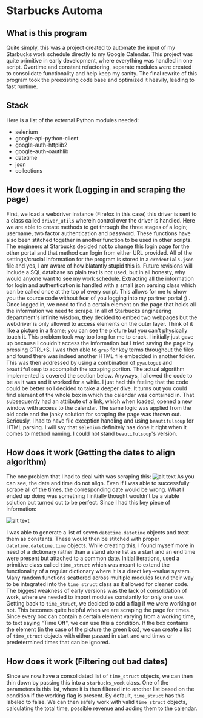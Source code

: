 # Starbucks Automa

## What is this program

Quite simply, this was a project created to automate the input of my Starbucks work schedule directly to my Google Calendar.
This project was quite primitive in early development, where everything was handled in one script.
Overtime and constant refactoring, separate modules were created to consolidate functionality and help keep my sanity.
The final rewrite of this program took the preexisting code base and optimized it heavily, leading to fast runtime.

## Stack

Here is a list of the external Python modules needed:

- selenium
- google-api-python-client 
- google-auth-httplib2 
- google-auth-oauthlib
- datetime
- json
- collections 

## How does it work (Logging in and scraping the page)

First, we load a webdriver instance (Firefox in this case) this driver is sent to a class called `driver_utils` wherein control over the driver is handled.
Here we are able to create methods to get through the three stages of a login; username, two factor authentication and password.
These functions have also been stitched together in another function to be used in other scripts.
The engineers at Starbucks decided not to change this login page for the other portal and that method can login from either URL provided.
All of the settings/crucial information for the program is stored in a `credentials.json` file and yes, I am aware of how blatantly stupid this is.
Future revisions will include a SQL database so plain text is not used, but in all honesty, why would anyone want to see my work schedule.
Extracting all the information for login and authentication is handled with a small json parsing class which can be called once at the top of every script.
This allows for me to show you the source code without fear of you logging into my partner portal ;) .
Once logged in, we need to find a certain element on the page that holds all the information we need to scrape.
In all of Starbucks engineering department's infinite wisdom, they decided to embed two webpages but the webdriver is only allowed to access elements on the outer layer.
Think of it like a picture in a frame; you can see the picture but you can't physically touch it.
This problem took way too long for me to crack. I initially just gave up because I couldn't access the information but I tried saving the page by pressing CTRL+S.
I was then able to `grep` for key terms throughout the files and found there was indeed another HTML file embedded in another folder.
This was then addressed by using a combination of `pyautogui` and `beautifulsoup` to accomplish the scraping portion.
The actual algorithm implemented is covered the section below.
Anyways, I allowed the code to be as it was and it worked for a while. I just had this feeling that the code could be better so I decided to take a deeper dive.
It turns out you could find element of the whole box in which the calendar was contained in. 
That subsequently had an attribute of a link, which when loaded, opened a new window with access to the calendar.
The same logic was applied from the old code and the janky solution for scraping the page was thrown out.
Seriously, I had to have file exception handling and using `beautifulsoup` for HTML parsing.
I will say that `selenium` definitely has done it right when it comes to method naming.
I could not stand `beautifulsoup`'s version.


## How does it work (Getting the dates to align algorithm)

The one problem that I had to deal with was scraping this:
![alt text](assets/calendar_view.png)
As you can see, the date and time do not align. Even if I was able to successfully scrape all of the times, the corresponding date would be wrong.
What I ended up doing was something I initially thought wouldn't be a viable solution but turned out to be perfect.
Since I had this key piece of information:

![alt text](assets/week_view.png)

I was able to generate a list of seven `datetime.datetime` objects and treat them as constants.
These would then be stitched with proper `datetime.datetime.time` objects.
While creating this, I found myself more in need of a dictionary rather than a stand alone list as a start and an end time were present but attached to a common date.
Initial iterations, used a primitive class called `time_struct` which was meant to extend the functionality of a regular dictionary where it is a direct key->value system.
Many random functions scattered across multiple modules found their way to be integrated into the `time_struct` class as it allowed for cleaner code.
The biggest weakness of early versions was the lack of consolidation of work, where we needed to import modules constantly for only one use.
Getting back to `time_struct`, we decided to add a flag if we were working or not.
This becomes quite helpful when we are scraping the page for times.
Since every box can contain a certain element varying from a working time, to text saying "Time Off", we can use this a condition.
If the box contains the element (in the case of the picture the green box), we can create a list of `time_struct` objects with either passed in start and end times or predetermined times that can be ignored.


## How does it work (Filtering out bad dates)

Since we now have a consolidated list of `time_struct` objects, we can then thin down by passing this into a `starbucks_week` class.
One of the parameters is this list, where it is then filtered into another list based on the condition if the working flag is present. By default, `time_struct` has this labeled to false.
We can then safely work with valid `time_struct` objects, calculating the total time, possible revenue and adding them to the calendar.


